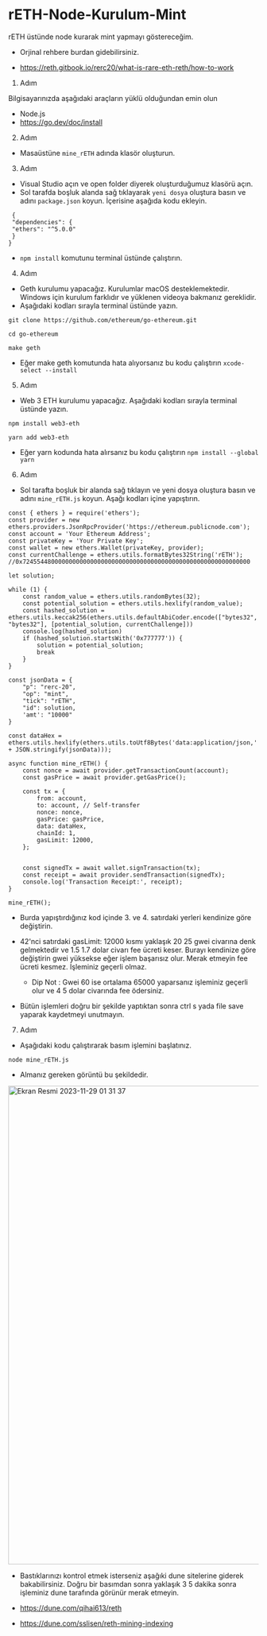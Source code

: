 # rETH-Node-Kurulum-Mint

rETH üstünde node kurarak mint yapmayı göstereceğim.

- Orjinal rehbere burdan gidebilirsiniz. 

 - https://reth.gitbook.io/rerc20/what-is-rare-eth-reth/how-to-work

1. Adım

   
Bilgisayarınızda aşağıdaki araçların yüklü olduğundan emin olun

 - Node.js
 - https://go.dev/doc/install


2. Adım 

 - Masaüstüne `mine_rETH` adında klasör oluşturun.

3. Adım

 - Visual Studio açın ve open folder diyerek oluşturduğumuz klasörü açın.
 - Sol tarafda boşluk alanda sağ tıklayarak `yeni dosya` oluştura basın ve adını `package.json` koyun. İçerisine aşağıda kodu ekleyin.

```
 {
 "dependencies": {
 "ethers": "^5.0.0"
 }
}
```

 - `npm install` komutunu terminal üstünde çalıştırın.

4. Adım

 - Geth kurulumu yapacağız. Kurulumlar macOS desteklemektedir. Windows için kurulum farklıdır ve yüklenen videoya bakmanız gereklidir.
 - Aşağıdaki kodları sırayla terminal üstünde yazın.

```
git clone https://github.com/ethereum/go-ethereum.git
```
```
cd go-ethereum
```
```
make geth
```
 - Eğer make geth komutunda hata alıyorsanız bu kodu çalıştırın `xcode-select --install`

5. Adım

 - Web 3 ETH kurulumu yapacağız. Aşağıdaki kodları sırayla terminal üstünde yazın.
```
npm install web3-eth
```
```
yarn add web3-eth
```
 - Eğer yarn kodunda hata alırsanız bu kodu çalıştırın `npm install --global yarn`

6. Adım

 - Sol tarafta boşluk bir alanda sağ tıklayın ve yeni dosya oluştura basın ve adını `mine_rETH.js` koyun. Aşağı kodları içine yapıştırın.

```
const { ethers } = require('ethers');
const provider = new ethers.providers.JsonRpcProvider('https://ethereum.publicnode.com');
const account = 'Your Ethereum Address';
const privateKey = 'Your Private Key';
const wallet = new ethers.Wallet(privateKey, provider);
const currentChallenge = ethers.utils.formatBytes32String('rETH'); //0x7245544800000000000000000000000000000000000000000000000000000000

let solution;

while (1) {
    const random_value = ethers.utils.randomBytes(32);
    const potential_solution = ethers.utils.hexlify(random_value);
    const hashed_solution = ethers.utils.keccak256(ethers.utils.defaultAbiCoder.encode(["bytes32", "bytes32"], [potential_solution, currentChallenge]))
    console.log(hashed_solution)
    if (hashed_solution.startsWith('0x777777')) {
        solution = potential_solution;
        break
    }
}

const jsonData = {
    "p": "rerc-20",
    "op": "mint",
    "tick": "rETH",
    "id": solution,
    'amt': "10000"
}

const dataHex = ethers.utils.hexlify(ethers.utils.toUtf8Bytes('data:application/json,' + JSON.stringify(jsonData)));

async function mine_rETH() {
    const nonce = await provider.getTransactionCount(account);
    const gasPrice = await provider.getGasPrice();

    const tx = {
        from: account,
        to: account, // Self-transfer
        nonce: nonce,
        gasPrice: gasPrice,
        data: dataHex,
        chainId: 1,
        gasLimit: 12000,
    }; 


    const signedTx = await wallet.signTransaction(tx);
    const receipt = await provider.sendTransaction(signedTx);
    console.log('Transaction Receipt:', receipt);
}

mine_rETH();
```
 - Burda yapıştırdığınız kod içinde 3. ve 4. satırdaki yerleri kendinize göre değiştirin.
 - 42'nci satırdaki gasLimit: 12000 kısmı yaklaşık 20 25 gwei civarına denk gelmektedir ve 1.5 1.7 dolar civarı fee ücreti keser. Burayı kendinize göre değiştirin gwei yüksekse
   eğer işlem başarısız olur. Merak etmeyin fee ücreti kesmez. İşleminiz geçerli olmaz.

   - Dip Not : Gwei 60 ise ortalama 65000 yaparsanız işleminiz geçerli olur ve 4 5 dolar civarında fee ödersiniz.
  

 - Bütün işlemleri doğru bir şekilde yaptıktan sonra ctrl s yada file save yaparak kaydetmeyi unutmayın.


7. Adım

 - Aşağıdaki kodu çalıştırarak basım işlemini başlatınız.
```
node mine_rETH.js
```

 - Almanız gereken görüntü bu şekildedir.


<img width="963" alt="Ekran Resmi 2023-11-29 01 31 37" src="https://github.com/eCoxvague/rETH-Node-Kurulum-Mint/assets/100167495/8b75392b-4f80-4817-a046-e85dc85d99a1">



 - Bastıklarınızı kontrol etmek isterseniz aşağıki dune sitelerine giderek bakabilirsiniz. Doğru bir basımdan sonra yaklaşık 3 5 dakika sonra işleminiz dune tarafında görünür merak etmeyin.


  - https://dune.com/qihai613/reth
  - https://dune.com/sslisen/reth-mining-indexing

















   
